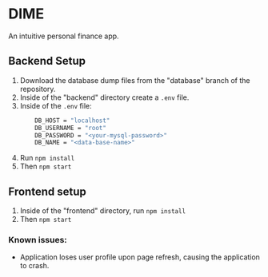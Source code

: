 # DIME

An intuitive personal finance app.

## Backend Setup

1. Download the database dump files from the "database" branch of the repository.
2. Inside of the "backend" directory create a `.env` file.
3. Inside of the `.env` file:
   ```bash
       DB_HOST = "localhost"
       DB_USERNAME = "root"
       DB_PASSWORD = "<your-mysql-password>"
       DB_NAME = "<data-base-name>"
   ```
4. Run `npm install`
5. Then `npm start`

## Frontend setup

1. Inside of the "frontend" directory, run `npm install`
2. Then `npm start`

### Known issues:

- Application loses user profile upon page refresh, causing the application to crash.
